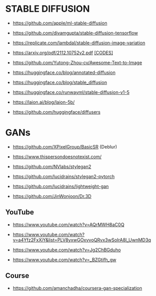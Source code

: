 # STABLE DIFFUSION

- https://github.com/apple/ml-stable-diffusion

- https://github.com/divamgupta/stable-diffusion-tensorflow

- https://replicate.com/lambdal/stable-diffusion-image-variation

- https://arxiv.org/pdf/2112.10752v2.pdf [[CODES]](https://github.com/CompVis/latent-diffusion)

- https://github.com/Yutong-Zhou-cv/Awesome-Text-to-Image

- https://huggingface.co/blog/annotated-diffusion

- https://huggingface.co/blog/stable_diffusion

- https://huggingface.co/runwayml/stable-diffusion-v1-5

- https://laion.ai/blog/laion-5b/

- https://github.com/huggingface/diffusers

# GANs

- https://github.com/XPixelGroup/BasicSR (Deblur)

- https://www.thispersondoesnotexist.com/

- https://github.com/NVlabs/stylegan2

- https://github.com/lucidrains/stylegan2-pytorch

- https://github.com/lucidrains/lightweight-gan

- https://github.com/JinWonjoon/Dr.3D

## YouTube

- https://www.youtube.com/watch?v=AQrMWH8aC0Q

- https://www.youtube.com/watch?v=a4Yfz2FxXiY&list=PLV8yxwGOxvvoQRvx3wSoIrA8l_UwnMD3q

- https://www.youtube.com/watch?v=Jg2ChBGduho

- https://www.youtube.com/watch?v=_BZGtifh_gw

## Course

- https://github.com/amanchadha/coursera-gan-specialization
